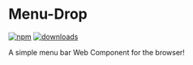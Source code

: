 # Menu-Drop

[![npm](https://img.shields.io/npm/v/@stedit/menu-drop.svg)](https://www.npmjs.com/package/@stedit/menu-drop)
[![downloads](https://img.shields.io/npm/dm/@stedit/menu-drop.svg)](https://www.npmjs.com/package/@stedit/menu-drop)

A simple menu bar Web Component for the browser!